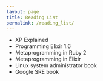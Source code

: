 ```yaml
---
layout: page
title: Reading List
permalink: /reading_list/
---
```


* XP Explained
* Programming Elixir 1.6
* Metaprogramming in Ruby 2
* Metaprogramming in Elixir
* Linux system administrator book
* Google SRE book